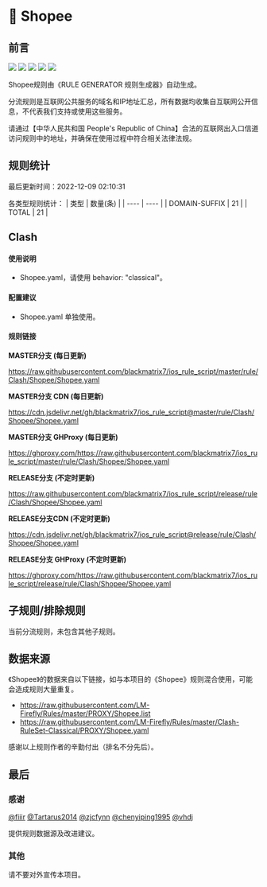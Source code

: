 # 🧸 Shopee

## 前言

![](https://shields.io/badge/-移除重复规则-ff69b4) ![](https://shields.io/badge/-DOMAIN与DOMAIN--SUFFIX合并-green) ![](https://shields.io/badge/-DOMAIN--SUFFIX间合并-critical) ![](https://shields.io/badge/-DOMAIN--SUFFIX与DOMAIN--KEYWORD合并-blue) ![](https://shields.io/badge/-IP--CIDR(6)合并-blueviolet) 

Shopee规则由《RULE GENERATOR 规则生成器》自动生成。

分流规则是互联网公共服务的域名和IP地址汇总，所有数据均收集自互联网公开信息，不代表我们支持或使用这些服务。

请通过【中华人民共和国 People's Republic of China】合法的互联网出入口信道访问规则中的地址，并确保在使用过程中符合相关法律法规。

## 规则统计

最后更新时间：2022-12-09 02:10:31

各类型规则统计：
| 类型 | 数量(条)  | 
| ---- | ----  |
| DOMAIN-SUFFIX | 21  | 
| TOTAL | 21  | 


## Clash 

#### 使用说明
- Shopee.yaml，请使用 behavior: "classical"。

#### 配置建议
- Shopee.yaml 单独使用。

#### 规则链接
**MASTER分支 (每日更新)**

https://raw.githubusercontent.com/blackmatrix7/ios_rule_script/master/rule/Clash/Shopee/Shopee.yaml

**MASTER分支 CDN (每日更新)**

https://cdn.jsdelivr.net/gh/blackmatrix7/ios_rule_script@master/rule/Clash/Shopee/Shopee.yaml

**MASTER分支 GHProxy (每日更新)**

https://ghproxy.com/https://raw.githubusercontent.com/blackmatrix7/ios_rule_script/master/rule/Clash/Shopee/Shopee.yaml

**RELEASE分支 (不定时更新)**

https://raw.githubusercontent.com/blackmatrix7/ios_rule_script/release/rule/Clash/Shopee/Shopee.yaml

**RELEASE分支CDN (不定时更新)**

https://cdn.jsdelivr.net/gh/blackmatrix7/ios_rule_script@release/rule/Clash/Shopee/Shopee.yaml

**RELEASE分支 GHProxy (不定时更新)**

https://ghproxy.com/https://raw.githubusercontent.com/blackmatrix7/ios_rule_script/release/rule/Clash/Shopee/Shopee.yaml

## 子规则/排除规则


当前分流规则，未包含其他子规则。

## 数据来源

《Shopee》的数据来自以下链接，如与本项目的《Shopee》规则混合使用，可能会造成规则大量重复。

- https://raw.githubusercontent.com/LM-Firefly/Rules/master/PROXY/Shopee.list
- https://raw.githubusercontent.com/LM-Firefly/Rules/master/Clash-RuleSet-Classical/PROXY/Shopee.yaml


感谢以上规则作者的辛勤付出（排名不分先后）。

## 最后

### 感谢

[@fiiir](https://github.com/fiiir) [@Tartarus2014](https://github.com/Tartarus2014) [@zjcfynn](https://github.com/zjcfynn) [@chenyiping1995](https://github.com/chenyiping1995) [@vhdj](https://github.com/vhdj)

提供规则数据源及改进建议。

### 其他

请不要对外宣传本项目。